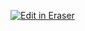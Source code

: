 <p><a target="_blank" href="https://app.eraser.io/workspace/fCi5mVn2qAmwPTwdACQA" id="edit-in-eraser-github-link"><img alt="Edit in Eraser" src="https://firebasestorage.googleapis.com/v0/b/second-petal-295822.appspot.com/o/images%2Fgithub%2FOpen%20in%20Eraser.svg?alt=media&amp;token=968381c8-a7e7-472a-8ed6-4a6626da5501"></a></p>




<!--- Eraser file: https://app.eraser.io/workspace/fCi5mVn2qAmwPTwdACQA --->